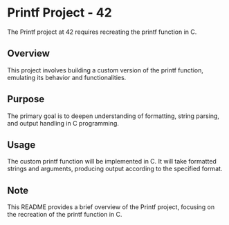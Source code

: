 # Printf Project - 42

The Printf project at 42 requires recreating the printf function in C.

## Overview

This project involves building a custom version of the printf function, emulating its behavior and functionalities.

## Purpose

The primary goal is to deepen understanding of formatting, string parsing, and output handling in C programming.

## Usage

The custom printf function will be implemented in C. It will take formatted strings and arguments, producing output according to the specified format.

## Note

This README provides a brief overview of the Printf project, focusing on the recreation of the printf function in C.

